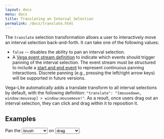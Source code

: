 ```yaml
---
layout: docs
menu: docs
title: Translating an Interval Selection
permalink: /docs/translate.html
---
```


The `translate` selection transformation allows a user to interactively move an interval selection back-and-forth. It can take one of the following values:

  - `false` -- disables the ability to pan an interval selection.
  - A [Vega event stream definition](https://vega.github.io/vega/docs/event-streams/) to indicate which events should trigger panning of the interval selection. The event stream must be structured to include a [start and end event](https://vega.github.io/vega/docs/event-streams/#between-filters) to represent continuous panning interactions. Discrete panning (e.g., pressing the left/right arrow keys) will be supported in future versions.

Vega-Lite automatically adds a translate transform to all interval selections by default, with the following definition: `"translate": "[mousedown, window:mouseup] > window:mousemove!"`. As a result, once users drag out an interval selection, they can click and drag within it to reposition it.

## Examples

Pan the <select id="type" onchange="buildTranslate()"><option>brush</option><option>scatterplot</option></select> on <select id="event" onchange="buildTranslate()"><option>drag</option><option>shift-drag</option></select>.

<div id="translate" class="vl-example" data-name="selection_translate_brush_drag"></div>

<script type="text/javascript">
function buildTranslate() {
  var type = document.getElementById('type').value;
  var event = document.getElementById('event').value;
  changeSpec('translate', 'selection_translate_' + type + '_' + event);
}
</script>

